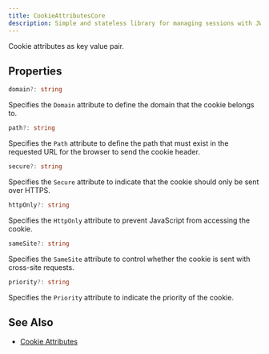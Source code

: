 ```yaml
---
title: CookieAttributesCore
description: Simple and stateless library for managing sessions with JWT.
---
```


Cookie attributes as key value pair.

## Properties

```ts
domain?: string
```

Specifies the `Domain` attribute to define the domain that the cookie belongs to.

```ts
path?: string
```

Specifies the `Path` attribute to define the path that must exist in the requested URL for the browser to send the cookie header.

```ts
secure?: string
```

Specifies the `Secure` attribute to indicate that the cookie should only be sent over HTTPS.

```ts
httpOnly?: string
```

Specifies the `HttpOnly` attribute to prevent JavaScript from accessing the cookie.

```ts
sameSite?: string
```

Specifies the `SameSite` attribute to control whether the cookie is sent with cross-site requests.

```ts
priority?: string
```

Specifies the `Priority` attribute to indicate the priority of the cookie.

## See Also

- [Cookie Attributes](https://developer.mozilla.org/en-US/docs/Web/HTTP/Headers/Set-Cookie#attributes)
